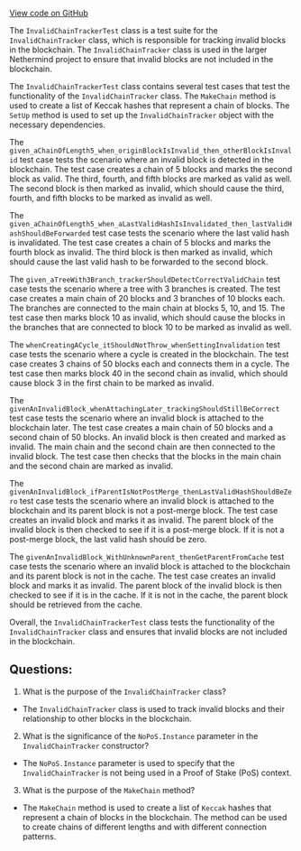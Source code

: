 [View code on GitHub](https://github.com/nethermindeth/nethermind/Nethermind.Merge.Plugin.Test/InvalidChainTracker/InvalidChainTrackerTest.cs)

The `InvalidChainTrackerTest` class is a test suite for the `InvalidChainTracker` class, which is responsible for tracking invalid blocks in the blockchain. The `InvalidChainTracker` class is used in the larger Nethermind project to ensure that invalid blocks are not included in the blockchain.

The `InvalidChainTrackerTest` class contains several test cases that test the functionality of the `InvalidChainTracker` class. The `MakeChain` method is used to create a list of Keccak hashes that represent a chain of blocks. The `SetUp` method is used to set up the `InvalidChainTracker` object with the necessary dependencies.

The `given_aChainOfLength5_when_originBlockIsInvalid_then_otherBlockIsInvalid` test case tests the scenario where an invalid block is detected in the blockchain. The test case creates a chain of 5 blocks and marks the second block as valid. The third, fourth, and fifth blocks are marked as valid as well. The second block is then marked as invalid, which should cause the third, fourth, and fifth blocks to be marked as invalid as well.

The `given_aChainOfLength5_when_aLastValidHashIsInvalidated_then_lastValidHashShouldBeForwarded` test case tests the scenario where the last valid hash is invalidated. The test case creates a chain of 5 blocks and marks the fourth block as invalid. The third block is then marked as invalid, which should cause the last valid hash to be forwarded to the second block.

The `given_aTreeWith3Branch_trackerShouldDetectCorrectValidChain` test case tests the scenario where a tree with 3 branches is created. The test case creates a main chain of 20 blocks and 3 branches of 10 blocks each. The branches are connected to the main chain at blocks 5, 10, and 15. The test case then marks block 10 as invalid, which should cause the blocks in the branches that are connected to block 10 to be marked as invalid as well.

The `whenCreatingACycle_itShouldNotThrow_whenSettingInvalidation` test case tests the scenario where a cycle is created in the blockchain. The test case creates 3 chains of 50 blocks each and connects them in a cycle. The test case then marks block 40 in the second chain as invalid, which should cause block 3 in the first chain to be marked as invalid.

The `givenAnInvalidBlock_whenAttachingLater_trackingShouldStillBeCorrect` test case tests the scenario where an invalid block is attached to the blockchain later. The test case creates a main chain of 50 blocks and a second chain of 50 blocks. An invalid block is then created and marked as invalid. The main chain and the second chain are then connected to the invalid block. The test case then checks that the blocks in the main chain and the second chain are marked as invalid.

The `givenAnInvalidBlock_ifParentIsNotPostMerge_thenLastValidHashShouldBeZero` test case tests the scenario where an invalid block is attached to the blockchain and its parent block is not a post-merge block. The test case creates an invalid block and marks it as invalid. The parent block of the invalid block is then checked to see if it is a post-merge block. If it is not a post-merge block, the last valid hash should be zero.

The `givenAnInvalidBlock_WithUnknownParent_thenGetParentFromCache` test case tests the scenario where an invalid block is attached to the blockchain and its parent block is not in the cache. The test case creates an invalid block and marks it as invalid. The parent block of the invalid block is then checked to see if it is in the cache. If it is not in the cache, the parent block should be retrieved from the cache.

Overall, the `InvalidChainTrackerTest` class tests the functionality of the `InvalidChainTracker` class and ensures that invalid blocks are not included in the blockchain.
## Questions: 
 1. What is the purpose of the `InvalidChainTracker` class?
- The `InvalidChainTracker` class is used to track invalid blocks and their relationship to other blocks in the blockchain.

2. What is the significance of the `NoPoS.Instance` parameter in the `InvalidChainTracker` constructor?
- The `NoPoS.Instance` parameter is used to specify that the `InvalidChainTracker` is not being used in a Proof of Stake (PoS) context.

3. What is the purpose of the `MakeChain` method?
- The `MakeChain` method is used to create a list of `Keccak` hashes that represent a chain of blocks in the blockchain. The method can be used to create chains of different lengths and with different connection patterns.